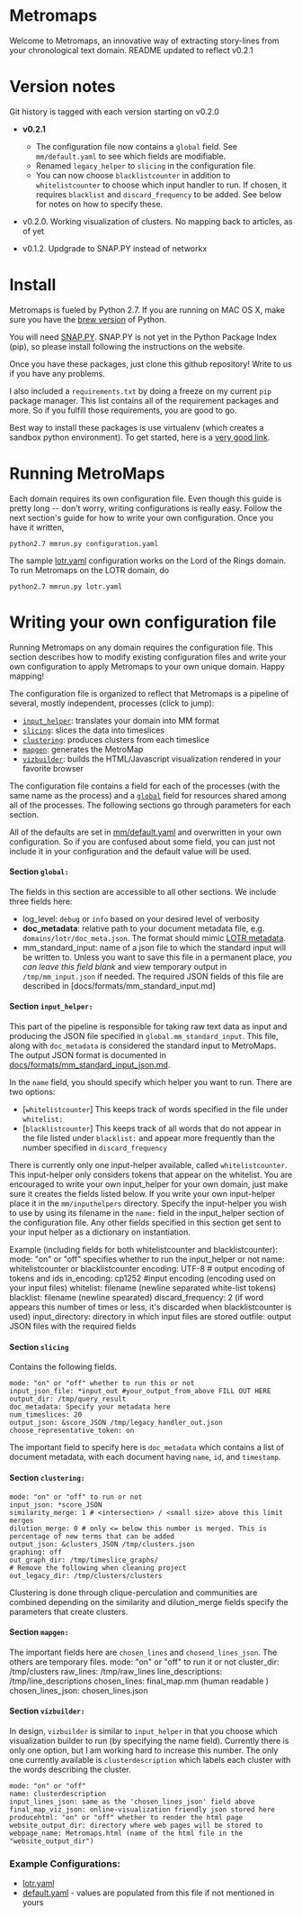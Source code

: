 Metromaps
=========

Welcome to Metromaps, an innovative way of extracting story-lines from your chronological text domain.
README updated to reflect v0.2.1

# Version notes

Git history is tagged with each version starting on v0.2.0

- **v0.2.1** 
    - The configuration file now contains a `global` field. See `mm/default.yaml` to see which fields are modifiable. 
    - Renamed `legacy_helper` to `slicing` in the configuration file. 
    - You can now choose `blacklistcounter` in addition to `whitelistcounter` to choose which input handler to run. If chosen, it requires `blacklist` and `discard_frequency` to be added. See below for notes on how to specify these.

- v0.2.0. Working visualization of clusters. No mapping back to articles, as of yet 

- v0.1.2. Updgrade to SNAP.PY instead of networkx



# Install

Metromaps is fueled by Python 2.7. If you are running on MAC OS X, make sure you have the [brew version] of Python. 

You will need [SNAP.PY]. SNAP.PY is not yet in the Python Package Index (pip), so please install following the instructions on the website. 

Once you have these packages, just clone this github repository! Write to us if you have any problems.

[networkx]: http://networkx.github.io/
[SNAP.PY]: http://snap.stanford.edu/snappy/index.html
[nltk]: http://www.nltk.org/
[brew version]: http://docs.python-guide.org/en/latest/starting/install/osx/

I also included a `requirements.txt` by doing a freeze on my current `pip` package manager. This list contains all of the 
requirement packages and more. So if you fulfill those requirements, you are good to go.

Best way to install these packages is use virtualenv (which creates a sandbox python environment). To get started, here is a [very good link].

[very good link]: http://simononsoftware.com/virtualenv-tutorial/

# Running MetroMaps
Each domain requires its own configuration file. Even though this guide is pretty long -- don't worry, writing configurations is really easy. Follow the next section's guide for how to write your own configuration. Once you have it written, 

	python2.7 mmrun.py configuration.yaml

The sample [lotr.yaml] configuration works on the Lord of the Rings domain. To run Metromaps on the LOTR domain, do

    python2.7 mmrun.py lotr.yaml

[lotr.yaml]: https://github.com/snap-stanford/MetroMaps/blob/master/lotr.yaml

# Writing your own configuration file

Running Metromaps on any domain requires the configuration file. This section describes how to modify existing configuration files and write your own configuration to apply Metromaps to your own unique domain. Happy mapping! 

The configuration file is organized to reflect that Metromaps is a pipeline of several, mostly independent, processes (click to jump): 

- [`input_helper`](#input_handler): translates your domain into MM format
- [`slicing`](#slicing): slices the data into timeslices
- [`clustering`](#clustering): produces clusters from each timeslice
- [`mapgen`](#mapgen): generates the MetroMap
- [`vizbuilder`](#vizbuilder): builds the HTML/Javascript visualization rendered in your favorite browser

The configuration file contains a field for each of the processes (with the same name as the process) and a [`global`](#global) field for resources shared among all of the processes. The following sections go through parameters for each section. 

All of the defaults are set in [mm/default.yaml] and overwritten in your own configuration. So if you are confused about some field, you can just not include it in your configuration and the default value will be used.

[mm/default.yaml]: https://github.com/snap-stanford/MetroMaps/blob/master/mm/default.yaml

<a name="global"></a>
#### Section `global:`
The fields in this section are accessible to all other sections. We include three fields here:
- log_level: `debug` or `info` based on your desired level of verbosity
- **doc_metadata**: relative path to your document metadata file, e.g. `domains/lotr/doc_meta.json`. The format should mimic [LOTR metadata].
- mm_standard_input: name of a json file to which the standard input will be written to. Unless you want to save this file in a permanent place, _you can leave this field blank_ and view temporary output in `/tmp/mm_input.json` if needed. The required JSON fields of this file are described in [docs/formats/mm_standard_input.md]

[LOTR metadata]: https://github.com/snap-stanford/MetroMaps/blob/master/domains/lotr/data/doc_meta.json



<a name="input_helper"></a>
#### Section `input_helper:`

This part of the pipeline is responsible for taking raw text data as input
and producing the JSON file specified in `global.mm_standard_input`. This file, along with `doc_metadata` is considered the standard input to MetroMaps. The output JSON format is documented in [docs/formats/mm_standard_input_json.md]. 

[docs/formats/mm_standard_input_json.md]: https://github.com/snap-stanford/MetroMaps/blob/master/docs/formats/mm_standard_input_json.md

In the `name` field, you should specify which helper you want to run. There are two options:

- [`whitelistcounter`] This keeps track of words specified in the file under `whitelist:`
- [`blacklistcounter`] This keeps track of all words that do not appear in the file listed under `blacklist:` and appear more frequently than the number specified in `discard_frequency` 

There is currently only one input-helper available, called `whitelistcounter`. 
This input-helper only considers tokens that appear on the whitelist. You are encouraged to write your own input_helper for your own domain, just make sure
it creates the fields listed below. If you write your own input-helper place it in the `mm/inputhelpers` directory. Specify the input-helper you wish to use by using its filename in the `name:` field in the input_helper section of the configuration file. Any other fields specified in this section get sent to your input helper as a dictionary on instantiation.

Example (including fields for both whitelistcounter and blacklistcounter): 
    mode: "on" or "off" specifies whether to run the input_helper or not
    name: whitelistcounter or blacklistcounter
    encoding: UTF-8 # output encoding of tokens and ids
    in_encoding: cp1252 #input encoding (encoding used on your input files)
    whitelist: filename (newline separated white-list tokens) 
    blacklist: filename (newline spearated)
    discard_frequency: 2 (if word appears this number of times or less, it's discarded when blacklistcounter is used)
    input_directory: directory in which input files are stored 
    outfile: output JSON files with the required fields

<a name="slicing"></a>
#### Section `slicing`
Contains the following fields. 

    mode: "on" or "off" whether to run this or not
    input_json_file: *input_out #your_output_from_above FILL OUT HERE
    output_dir: /tmp/query_result 
    doc_metadata: Specify your metadata here
    num_timeslices: 20
    output_json: &score_JSON /tmp/legacy_handler_out.json
    choose_representative_token: on
    
The important field to specify here is `doc_metadata` which contains a list of document metadata, with each document having `name`, `id`, and `timestamp`.

<a name="clustering"></a>
#### Section `clustering:`

    mode: "on" or "off" to run or not
    input_json: *score_JSON 
    similarity_merge: 1 # <intersection> / <small size> above this limit merges
    dilution_merge: 0 # only <= below this number is merged. This is percentage of new terms that can be added
    output_json: &clusters_JSON /tmp/clusters.json
    graphing: off
    out_graph_dir: /tmp/timeslice_graphs/
    # Remove the following when cleaning project
    out_legacy_dir: /tmp/clusters/clusters

Clustering is done through clique-perculation and communities are combined depending on the similarity and dilution_merge fields specify the parameters that create clusters. 

<a name="clustering"></a>
#### Section `mapgen:`
The important fields here are `chosen_lines` and `chosend_lines_json`. The others are temporary files.
    mode: "on" or "off" to run it or not
    cluster_dir: /tmp/clusters
    raw_lines: /tmp/raw_lines
    line_descriptions: /tmp/line_descriptions
    chosen_lines: final_map.mm (human readable )
    chosen_lines_json: chosen_lines.json
    
<a name="vizbuilder"></a>
#### Section `vizbuilder:`

In design, `vizbuilder` is similar to `input_helper` in that you choose which visualization builder to run (by specifying the name field). Currently there is only one option, but I am working hard to increase this number. The only one currently available is `clusterdescription` which labels each cluster with the words describing the cluster. 

    mode: "on" or "off"
    name: clusterdescription 
    input_lines_json: same as the 'chosen_lines_json' field above
    final_map_viz_json: online-visualization friendly json stored here
    producehtml: "on" or "off" whether to render the html page 
    website_output_dir: directory where web pages will be stored to
    webpage_name: Metromaps.html (name of the html file in the "website_output_dir")



[mm/default.yaml]: https://github.com/snap-stanford/MetroMaps/blob/master/mm/default.yaml

### Example Configurations:

- [lotr.yaml] 
- [default.yaml] - values are populated from this file if not mentioned in yours

[lotr.yaml]: https://github.com/snap-stanford/MetroMaps/blob/master/lotr.yaml
[default.yaml]: https://github.com/snap-stanford/MetroMaps/blob/master/mm/default.yaml
